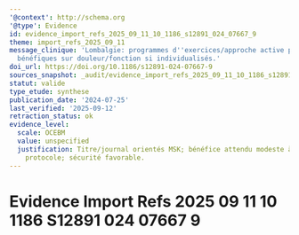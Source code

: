 ```yaml
---
'@context': http://schema.org
'@type': Evidence
id: evidence_import_refs_2025_09_11_10_1186_s12891_024_07667_9
theme: import_refs_2025_09_11
message_clinique: 'Lombalgie: programmes d''exercices/approche active potentiellement
  bénéfiques sur douleur/fonction si individualisés.'
doi_url: https://doi.org/10.1186/s12891-024-07667-9
sources_snapshot: _audit/evidence_import_refs_2025_09_11_10_1186_s12891_024_07667_9.json
statut: valide
type_etude: synthese
publication_date: '2024-07-25'
last_verified: '2025-09-12'
retraction_status: ok
evidence_level:
  scale: OCEBM
  value: unspecified
  justification: Titre/journal orientés MSK; bénéfice attendu modeste à modéré selon
    protocole; sécurité favorable.
---
```

# Evidence Import Refs 2025 09 11 10 1186 S12891 024 07667 9

